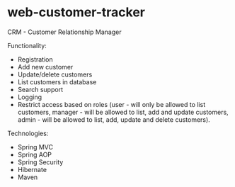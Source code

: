 # web-customer-tracker

 CRM - Customer Relationship Manager

Functionality:

* Registration 
* Add new customer
* Update/delete customers
* List customers in database
* Search support
* Logging
* Restrict access based on roles (user - will only be allowed to list customers, manager - will be allowed to list, add and update customers, admin - will be allowed to list, add, update and delete customers). 
  



Technologies:

* Spring MVC
* Spring AOP
* Spring Security
* Hibernate
* Maven



